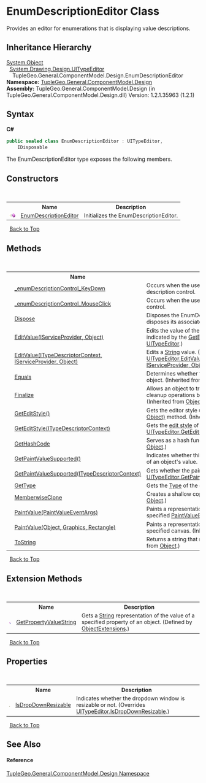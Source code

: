 # EnumDescriptionEditor Class
 

Provides an editor for enumerations that is displaying value descriptions.


## Inheritance Hierarchy
<a href="http://msdn2.microsoft.com/en-us/library/e5kfa45b" target="_blank">System.Object</a><br />&nbsp;&nbsp;<a href="http://msdn2.microsoft.com/en-us/library/92s1974b" target="_blank">System.Drawing.Design.UITypeEditor</a><br />&nbsp;&nbsp;&nbsp;&nbsp;TupleGeo.General.ComponentModel.Design.EnumDescriptionEditor<br />
**Namespace:**&nbsp;<a href="N_TupleGeo_General_ComponentModel_Design">TupleGeo.General.ComponentModel.Design</a><br />**Assembly:**&nbsp;TupleGeo.General.ComponentModel.Design (in TupleGeo.General.ComponentModel.Design.dll) Version: 1.2.1.35963 (1.2.1)

## Syntax

**C#**<br />
``` C#
public sealed class EnumDescriptionEditor : UITypeEditor, 
	IDisposable
```

The EnumDescriptionEditor type exposes the following members.


## Constructors
&nbsp;<table><tr><th></th><th>Name</th><th>Description</th></tr><tr><td>![Public method](media/pubmethod.gif "Public method")</td><td><a href="M_TupleGeo_General_ComponentModel_Design_EnumDescriptionEditor__ctor">EnumDescriptionEditor</a></td><td>
Initializes the EnumDescriptionEditor.</td></tr></table>&nbsp;
<a href="#enumdescriptioneditor-class">Back to Top</a>

## Methods
&nbsp;<table><tr><th></th><th>Name</th><th>Description</th></tr><tr><td>![Private method](media/privmethod.gif "Private method")</td><td><a href="M_TupleGeo_General_ComponentModel_Design_EnumDescriptionEditor__enumDescriptionControl_KeyDown">_enumDescriptionControl_KeyDown</a></td><td>
Occurs when the user presses a key on the enumeration description control.</td></tr><tr><td>![Private method](media/privmethod.gif "Private method")</td><td><a href="M_TupleGeo_General_ComponentModel_Design_EnumDescriptionEditor__enumDescriptionControl_MouseClick">_enumDescriptionControl_MouseClick</a></td><td>
Occurs when the user clicks the enumeration description control.</td></tr><tr><td>![Public method](media/pubmethod.gif "Public method")</td><td><a href="M_TupleGeo_General_ComponentModel_Design_EnumDescriptionEditor_Dispose">Dispose</a></td><td>
Disposes the EnumDescriptionEditor which subsequently disposes its associated <a href="T_TupleGeo_General_ComponentModel_Design_EnumDescriptionEditorControl">EnumDescriptionEditorControl</a>.</td></tr><tr><td>![Public method](media/pubmethod.gif "Public method")</td><td><a href="http://msdn2.microsoft.com/en-us/library/2z11414w" target="_blank">EditValue(IServiceProvider, Object)</a></td><td>
Edits the value of the specified object using the editor style indicated by the <a href="http://msdn2.microsoft.com/en-us/library/tcy8b8za" target="_blank">GetEditStyle()</a> method.
 (Inherited from <a href="http://msdn2.microsoft.com/en-us/library/92s1974b" target="_blank">UITypeEditor</a>.)</td></tr><tr><td>![Public method](media/pubmethod.gif "Public method")</td><td><a href="M_TupleGeo_General_ComponentModel_Design_EnumDescriptionEditor_EditValue">EditValue(ITypeDescriptorContext, IServiceProvider, Object)</a></td><td>
Edits a <a href="http://msdn2.microsoft.com/en-us/library/s1wwdcbf" target="_blank">String</a> value.
 (Overrides <a href="http://msdn2.microsoft.com/en-us/library/yezs56kx" target="_blank">UITypeEditor.EditValue(ITypeDescriptorContext, IServiceProvider, Object)</a>.)</td></tr><tr><td>![Public method](media/pubmethod.gif "Public method")</td><td><a href="http://msdn2.microsoft.com/en-us/library/bsc2ak47" target="_blank">Equals</a></td><td>
Determines whether the specified object is equal to the current object.
 (Inherited from <a href="http://msdn2.microsoft.com/en-us/library/e5kfa45b" target="_blank">Object</a>.)</td></tr><tr><td>![Protected method](media/protmethod.gif "Protected method")</td><td><a href="http://msdn2.microsoft.com/en-us/library/4k87zsw7" target="_blank">Finalize</a></td><td>
Allows an object to try to free resources and perform other cleanup operations before it is reclaimed by garbage collection.
 (Inherited from <a href="http://msdn2.microsoft.com/en-us/library/e5kfa45b" target="_blank">Object</a>.)</td></tr><tr><td>![Public method](media/pubmethod.gif "Public method")</td><td><a href="http://msdn2.microsoft.com/en-us/library/tcy8b8za" target="_blank">GetEditStyle()</a></td><td>
Gets the editor style used by the <a href="http://msdn2.microsoft.com/en-us/library/2z11414w" target="_blank">EditValue(IServiceProvider, Object)</a> method.
 (Inherited from <a href="http://msdn2.microsoft.com/en-us/library/92s1974b" target="_blank">UITypeEditor</a>.)</td></tr><tr><td>![Public method](media/pubmethod.gif "Public method")</td><td><a href="M_TupleGeo_General_ComponentModel_Design_EnumDescriptionEditor_GetEditStyle">GetEditStyle(ITypeDescriptorContext)</a></td><td>
Gets the <a href="http://msdn2.microsoft.com/en-us/library/2kkzdfww" target="_blank">edit style</a> of the editor window.
 (Overrides <a href="http://msdn2.microsoft.com/en-us/library/xtsths3h" target="_blank">UITypeEditor.GetEditStyle(ITypeDescriptorContext)</a>.)</td></tr><tr><td>![Public method](media/pubmethod.gif "Public method")</td><td><a href="http://msdn2.microsoft.com/en-us/library/zdee4b3y" target="_blank">GetHashCode</a></td><td>
Serves as a hash function for a particular type.
 (Inherited from <a href="http://msdn2.microsoft.com/en-us/library/e5kfa45b" target="_blank">Object</a>.)</td></tr><tr><td>![Public method](media/pubmethod.gif "Public method")</td><td><a href="http://msdn2.microsoft.com/en-us/library/hcc0bt1h" target="_blank">GetPaintValueSupported()</a></td><td>
Indicates whether this editor supports painting a representation of an object's value.
 (Inherited from <a href="http://msdn2.microsoft.com/en-us/library/92s1974b" target="_blank">UITypeEditor</a>.)</td></tr><tr><td>![Public method](media/pubmethod.gif "Public method")</td><td><a href="M_TupleGeo_General_ComponentModel_Design_EnumDescriptionEditor_GetPaintValueSupported">GetPaintValueSupported(ITypeDescriptorContext)</a></td><td>
Gets whether the paint value is supported or not.
 (Overrides <a href="http://msdn2.microsoft.com/en-us/library/3h427xby" target="_blank">UITypeEditor.GetPaintValueSupported(ITypeDescriptorContext)</a>.)</td></tr><tr><td>![Public method](media/pubmethod.gif "Public method")</td><td><a href="http://msdn2.microsoft.com/en-us/library/dfwy45w9" target="_blank">GetType</a></td><td>
Gets the <a href="http://msdn2.microsoft.com/en-us/library/42892f65" target="_blank">Type</a> of the current instance.
 (Inherited from <a href="http://msdn2.microsoft.com/en-us/library/e5kfa45b" target="_blank">Object</a>.)</td></tr><tr><td>![Protected method](media/protmethod.gif "Protected method")</td><td><a href="http://msdn2.microsoft.com/en-us/library/57ctke0a" target="_blank">MemberwiseClone</a></td><td>
Creates a shallow copy of the current <a href="http://msdn2.microsoft.com/en-us/library/e5kfa45b" target="_blank">Object</a>.
 (Inherited from <a href="http://msdn2.microsoft.com/en-us/library/e5kfa45b" target="_blank">Object</a>.)</td></tr><tr><td>![Public method](media/pubmethod.gif "Public method")</td><td><a href="http://msdn2.microsoft.com/en-us/library/aahy196s" target="_blank">PaintValue(PaintValueEventArgs)</a></td><td>
Paints a representation of the value of an object using the specified <a href="http://msdn2.microsoft.com/en-us/library/ty527cas" target="_blank">PaintValueEventArgs</a>.
 (Inherited from <a href="http://msdn2.microsoft.com/en-us/library/92s1974b" target="_blank">UITypeEditor</a>.)</td></tr><tr><td>![Public method](media/pubmethod.gif "Public method")</td><td><a href="http://msdn2.microsoft.com/en-us/library/8zxyaast" target="_blank">PaintValue(Object, Graphics, Rectangle)</a></td><td>
Paints a representation of the value of the specified object to the specified canvas.
 (Inherited from <a href="http://msdn2.microsoft.com/en-us/library/92s1974b" target="_blank">UITypeEditor</a>.)</td></tr><tr><td>![Public method](media/pubmethod.gif "Public method")</td><td><a href="http://msdn2.microsoft.com/en-us/library/7bxwbwt2" target="_blank">ToString</a></td><td>
Returns a string that represents the current object.
 (Inherited from <a href="http://msdn2.microsoft.com/en-us/library/e5kfa45b" target="_blank">Object</a>.)</td></tr></table>&nbsp;
<a href="#enumdescriptioneditor-class">Back to Top</a>

## Extension Methods
&nbsp;<table><tr><th></th><th>Name</th><th>Description</th></tr><tr><td>![Public Extension Method](media/pubextension.gif "Public Extension Method")</td><td><a href="M_TupleGeo_General_ObjectExtensions_GetPropertyValueString">GetPropertyValueString</a></td><td>
Gets a <a href="http://msdn2.microsoft.com/en-us/library/s1wwdcbf" target="_blank">String</a> representation of the value of a specified property of an object.
 (Defined by <a href="T_TupleGeo_General_ObjectExtensions">ObjectExtensions</a>.)</td></tr></table>&nbsp;
<a href="#enumdescriptioneditor-class">Back to Top</a>

## Properties
&nbsp;<table><tr><th></th><th>Name</th><th>Description</th></tr><tr><td>![Public property](media/pubproperty.gif "Public property")</td><td><a href="P_TupleGeo_General_ComponentModel_Design_EnumDescriptionEditor_IsDropDownResizable">IsDropDownResizable</a></td><td>
Indicates whether the dropdown window is resizable or not.
 (Overrides <a href="http://msdn2.microsoft.com/en-us/library/6kks4fhw" target="_blank">UITypeEditor.IsDropDownResizable</a>.)</td></tr></table>&nbsp;
<a href="#enumdescriptioneditor-class">Back to Top</a>

## See Also


#### Reference
<a href="N_TupleGeo_General_ComponentModel_Design">TupleGeo.General.ComponentModel.Design Namespace</a><br />